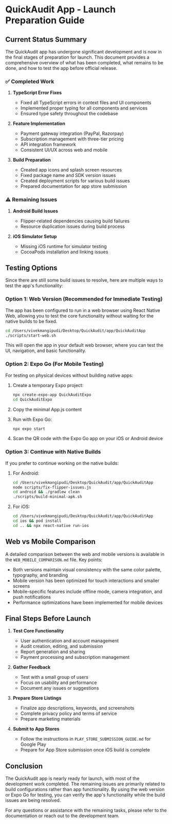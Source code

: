 # QuickAudit App - Launch Preparation Guide

## Current Status Summary

The QuickAudit app has undergone significant development and is now in the final stages of preparation for launch. This document provides a comprehensive overview of what has been completed, what remains to be done, and how to test the app before official release.

### ✅ Completed Work

1. **TypeScript Error Fixes**
   - Fixed all TypeScript errors in context files and UI components
   - Implemented proper typing for all components and services
   - Ensured type safety throughout the codebase

2. **Feature Implementation**
   - Payment gateway integration (PayPal, Razorpay)
   - Subscription management with three-tier pricing
   - API integration framework
   - Consistent UI/UX across web and mobile

3. **Build Preparation**
   - Created app icons and splash screen resources
   - Fixed package name and SDK version issues
   - Created deployment scripts for various build issues
   - Prepared documentation for app store submission

### ⚠️ Remaining Issues

1. **Android Build Issues**
   - Flipper-related dependencies causing build failures
   - Resource duplication issues during build process

2. **iOS Simulator Setup**
   - Missing iOS runtime for simulator testing
   - CocoaPods installation and linking issues

## Testing Options

Since there are still some build issues to resolve, here are multiple ways to test the app's functionality:

### Option 1: Web Version (Recommended for Immediate Testing)

The app has been configured to run in a web browser using React Native Web, allowing you to test the core functionality without waiting for the native builds to be fixed.

```bash
cd /Users/vivekmangipudi/Desktop/QuickAudit/app/QuickAuditApp
./scripts/start-web.sh
```

This will open the app in your default web browser, where you can test the UI, navigation, and basic functionality.

### Option 2: Expo Go (For Mobile Testing)

For testing on physical devices without building native apps:

1. Create a temporary Expo project:
   ```bash
   npx create-expo-app QuickAuditExpo
   cd QuickAuditExpo
   ```

2. Copy the minimal App.js content
3. Run with Expo Go:
   ```bash
   npx expo start
   ```

4. Scan the QR code with the Expo Go app on your iOS or Android device

### Option 3: Continue with Native Builds

If you prefer to continue working on the native builds:

1. For Android:
   ```bash
   cd /Users/vivekmangipudi/Desktop/QuickAudit/app/QuickAuditApp
   node scripts/fix-flipper-issues.js
   cd android && ./gradlew clean
   ./scripts/build-minimal-apk.sh
   ```

2. For iOS:
   ```bash
   cd /Users/vivekmangipudi/Desktop/QuickAudit/app/QuickAuditApp
   cd ios && pod install
   cd .. && npx react-native run-ios
   ```

## Web vs Mobile Comparison

A detailed comparison between the web and mobile versions is available in the `WEB_MOBILE_COMPARISON.md` file. Key points:

- Both versions maintain visual consistency with the same color palette, typography, and branding
- Mobile version has been optimized for touch interactions and smaller screens
- Mobile-specific features include offline mode, camera integration, and push notifications
- Performance optimizations have been implemented for mobile devices

## Final Steps Before Launch

1. **Test Core Functionality**
   - User authentication and account management
   - Audit creation, editing, and submission
   - Report generation and sharing
   - Payment processing and subscription management

2. **Gather Feedback**
   - Test with a small group of users
   - Focus on usability and performance
   - Document any issues or suggestions

3. **Prepare Store Listings**
   - Finalize app descriptions, keywords, and screenshots
   - Complete privacy policy and terms of service
   - Prepare marketing materials

4. **Submit to App Stores**
   - Follow the instructions in `PLAY_STORE_SUBMISSION_GUIDE.md` for Google Play
   - Prepare for App Store submission once iOS build is complete

## Conclusion

The QuickAudit app is nearly ready for launch, with most of the development work completed. The remaining issues are primarily related to build configurations rather than app functionality. By using the web version or Expo Go for testing, you can verify the app's functionality while the build issues are being resolved.

For any questions or assistance with the remaining tasks, please refer to the documentation or reach out to the development team.
